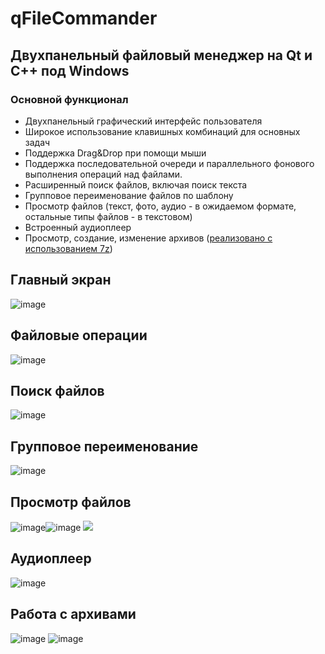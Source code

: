 # qFileCommander

## Двухпанельный файловый менеджер на Qt и C++ под Windows


### Основной функционал
* Двухпанельный графический интерфейс пользователя
* Широкое использование клавишных комбинаций для основных задач
* Поддержка Drag&Drop при помощи мыши
* Поддержка последовательной очереди и параллельного фонового выполнения операций над файлами.
* Расширенный поиск файлов, включая поиск текста
* Групповое переименование файлов по шаблону
* Просмотр файлов (текст, фото, аудио - в ожидаемом формате, остальные типы файлов - в текстовом)
* Встроенный аудиоплеер
* Просмотр, создание, изменение архивов ([реализовано с использованием 7z](https://github.com/ip7z/7zip))


## Главный экран
![image](https://github.com/user-attachments/assets/295de30a-b625-4aa7-8c47-188f7d29dd3f)

## Файловые операции
![image](https://github.com/user-attachments/assets/e8e1c60b-ff69-4f6d-ab73-434927cef067)


## Поиск файлов
![image](https://github.com/user-attachments/assets/0434e248-5ec6-4a62-bee8-c0952bb37a95)

## Групповое переименование
![image](https://github.com/user-attachments/assets/20294ef8-78a8-45f3-a705-031a35cc2db2)

## Просмотр файлов
![image](https://github.com/user-attachments/assets/f413123f-d002-41da-bde5-f434dbd37fa6)![image](https://github.com/user-attachments/assets/fd74edf0-c54c-4949-8759-0992b1c63fa4)
![](https://github.com/user-attachments/assets/be4a38d9-dc9a-4930-8b35-98bd6646d73f)


## Аудиоплеер
![image](https://github.com/user-attachments/assets/76e8d4bb-bc5d-4a3c-8312-e08851218b61)

## Работа с архивами
![image](https://github.com/user-attachments/assets/2eff0225-1ecd-4b3b-9c47-9c32b80b236b)
![image](https://github.com/user-attachments/assets/37baefe9-9cd7-4c5a-9094-3851f8671142)

